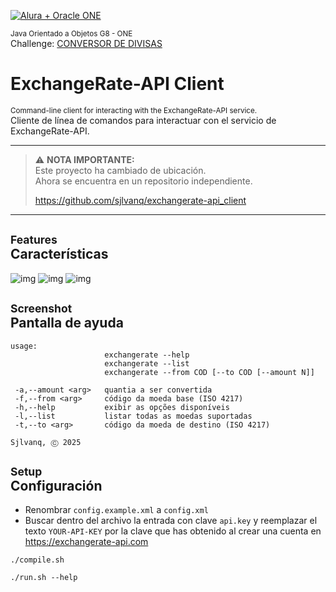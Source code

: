 

[![Alura + Oracle ONE](https://app.aluracursos.com/form-one/assets/images/logo-aluralatam-oracle.svg)](https://aluracursos.com)

<sub>Java Orientado a Objetos G8 - ONE </sub><br> 
Challenge: <ins>CONVERSOR DE DIVISAS</ins>

# ExchangeRate-API Client

<sup>Command-line client for interacting with the ExchangeRate-API service.</sup><br>
Cliente de línea de comandos para interactuar con el servicio de ExchangeRate-API.

-----

> ⚠️ **NOTA IMPORTANTE:**  
> Este proyecto ha cambiado de ubicación.  
> Ahora se encuentra en un repositorio independiente.
>
> https://github.com/sjlvanq/exchangerate-api_client

-----

## <sub>Features</sub><br>Características
![img](https://img.shields.io/badge/interface-CLI-blue)
![img](https://img.shields.io/badge/config.-config.xml-blue)
![img](https://img.shields.io/badge/multilanguaje-es,_pt,_en-blue)

## <sub>Screenshot</sub><br>Pantalla de ayuda
```
usage:
                     exchangerate --help
                     exchangerate --list
                     exchangerate --from COD [--to COD [--amount N]]

 -a,--amount <arg>   quantia a ser convertida
 -f,--from <arg>     código da moeda base (ISO 4217)
 -h,--help           exibir as opções disponíveis
 -l,--list           listar todas as moedas suportadas
 -t,--to <arg>       código da moeda de destino (ISO 4217)

Sjlvanq, Ⓒ 2025
```


## <sub>Setup</sub><br>Configuración
* Renombrar `config.example.xml` a `config.xml`
* Buscar dentro del archivo la entrada con clave `api.key` y reemplazar el texto `YOUR-API-KEY` por la clave que has obtenido al crear una cuenta en https://exchangerate-api.com


```shell
./compile.sh
```

```shell
./run.sh --help
```
